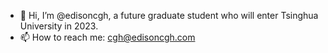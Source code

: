 - 👋 Hi, I’m @edisoncgh, a future graduate student who will enter Tsinghua University in 2023.
- 📫 How to reach me: cgh@edisoncgh.com

<!---
edisoncgh/edisoncgh is a ✨ special ✨ repository because its `README.md` (this file) appears on your GitHub profile.
You can click the Preview link to take a look at your changes.
--->
